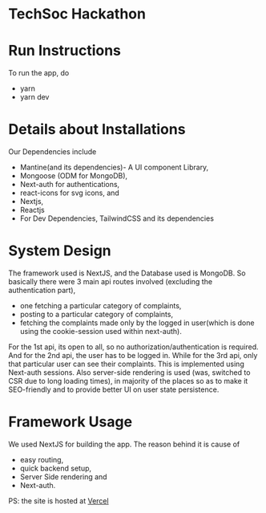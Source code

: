 # TechSoc Hackathon

# Run Instructions

To run the app, do

- yarn
- yarn dev

# Details about Installations

Our Dependencies include

- Mantine(and its dependencies)- A UI component Library,
- Mongoose (ODM for MongoDB),
- Next-auth for authentications,
- react-icons for svg icons, and
- Nextjs,
- Reactjs
- For Dev Dependencies, TailwindCSS and its dependencies

# System Design

The framework used is NextJS, and the Database used is MongoDB.
So basically there were 3 main api routes involved (excluding the authentication part),

- one fetching a particular category of complaints,
- posting to a particular category of complaints,
- fetching the complaints made only by the logged in user(which is done using the cookie-session used within next-auth).

For the 1st api, its open to all, so no authorization/authentication is required. 
And for the 2nd api, the user has to be logged in.
While for the 3rd api, only that particular user can see their complaints.
This is implemented using Next-auth sessions. 
Also server-side rendering is used (was, switched to CSR due to long loading times), in majority of the places so as to make it SEO-friendly and to provide better UI on user state persistence.

# Framework Usage

We used NextJS for building the app. The reason behind it is cause of

- easy routing,
- quick backend setup,
- Server Side rendering and
- Next-auth.

PS: the site is hosted at <a href="https://comportal.vercel.app">Vercel</a>
